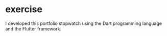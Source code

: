 # exercise
I developed this portfolio stopwatch using the Dart programming language and the Flutter framework.
